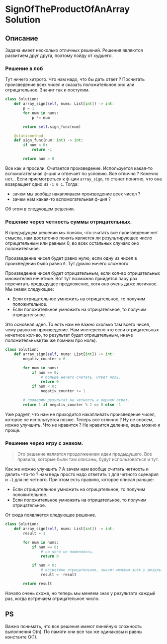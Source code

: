 # SignOfTheProductOfAnArray Solution

## Описание

Задача имеет несколько отличных решений. Решения являются развитием друг друга, поэтому пойду от худшего.

### Решение в лоб

Тут ничего хитрого. Что нам надо, что бы дать ответ ? Посчитать произведение всех чисел и сказать положительное оно или отрицательное. Значит так и поступим.

```python
class Solution:
    def array_sign(self, nums: List[int]) -> int:
        p = 1
        for num in nums:
            p *= num

        return self.sign_func(num)

    @staticmethod
    def sign_func(num: int) -> int:
        if num < 0:
            return -1

        return num > 0
```

Все как и просили. Считается произведение. Используется какая-то вспомогательная ф-ция и отвечает по условию. Все отлично ? Конечно нет... Если присмотреться к ф-ции `array_sign`, то станет понятно, что она возвращает одно из `-1 0 1`. Тогда:
- зачем мы вообще накапливаем произведение всех чисел ?
- зачем нам какая-то вспомогательная ф-ция ?

Об этом в следующем решении.

### Решение через четность суммы отрицательных.

В предыдущем решении мы поняли, что считать все произведение нет смысла, нам достаточно понять является ли результирующее число отрицательным или равным 0, во всех остальных случаях оно положительное.

Произведение чисел будет равно нулю, если одну из чисел в проихведении было равно `0`. Тут думаю ничего сложного.

Произведение чисел будет отрицательным, если кол-во отрицательных множителей нечетное. Вот тут возможно прийдется пару раз перечитать предыдущее предложение, хотя оно очень даже логичное. Мы знаем следующее:
- Если отрицательное умножить на отрицательное, то получим положительное.
- Если положительное умножить на отрицательное, то получим отрицательное.

Это основная идея. То есть нам не важно сколько там всего чисел, чему равно их произведение. Нам инетересно что если отрицательных нечетное кол-во, то результат будет отрицательным, иначе положительным(так же помним про ноль).

```python
class Solution:
    def array_sign(self, nums: List[int]) -> int:
        negativ_counter = 0

        for num in nums:
            if num == 0:
                # больше нечего считать. Ответ ноль.
                return 0
            if num < 0:
                negativ_counter += 1

        # проверим результат на четность и вернем ответ.
        return 1 if negativ_counter % 2 == 0 else -1
```

Уже радует, что нам не приходится накапливать произведение чисел, которое не используется позже. Теперь все отлично ? Ну не совсем, иожно улучшить. Что не нравится ? Не нравится деление, ведь можно и проще.

### Решение через игру с знаком.

> Это решение является продолжением идеи предыдущего. Все правила, которые были там описаны, будут использоваться и тут.

Как же можно улучшить ? А зачем нам вообще считать четность и делить что-то ? нам ведь просто надо ответить `1` для четного сценария и `-1` для не четного. При этом есть правило, которое описал раньше:
- Если отрицательное умножить на отрицательное, то получим положительное.
- Если положительное умножить на отрицательное, то получим отрицательное.

От сюда появляется следующее решение.

```python
class Solution:
    def array_sign(self, nums: List[int]) -> int:
        result = 1

        for num in nums:
            if num == 0:
                # ни чего не поменялось.
                return 0

            if num < 0:
                # встретили отрицательное, значит меняем знак у результата.
                result = -result

        return result
```

Начало очень схоже, но теперь мы меняем знак у результата каждый раз, когда встречаем отрицательное число.

## PS
Важно понимать, что все решения имеют линейную сложность выполнения O(n). По памяти они все так же одинаковы и равны константе O(1).

